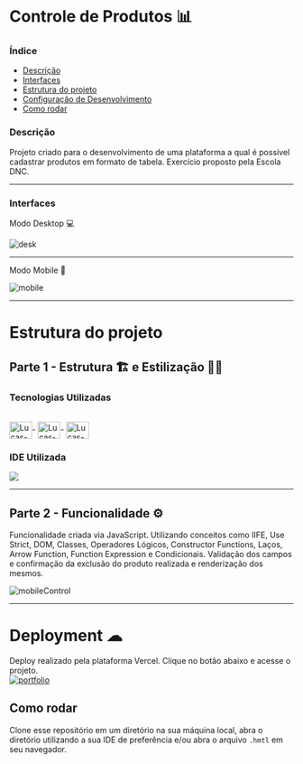 # Controle de Produtos 📊

### Índice
<ul>
  <a href="#descrição"><li>Descrição</li></a>
  <a href="#interfaces"><li>Interfaces</li></a>
  <a href="#estrutura-do-projeto"><li>Estrutura do projeto</li></a>
  <a href="#deployment-"><li>Configuração de Desenvolvimento</li></a>
  <a href="#como-rodar"><li>Como rodar</li></a>
</ul>

### Descrição
Projeto criado para o desenvolvimento de uma plataforma a qual é possível cadastrar produtos em formato de tabela. Exercício proposto pela Escola DNC.

<hr> 

### Interfaces
Modo Desktop 💻

![desk](https://user-images.githubusercontent.com/115199808/232629379-2b89fcec-e06d-4ed4-aff9-9419747053ce.png)

<hr>

Modo Mobile 📲

![mobile](https://user-images.githubusercontent.com/115199808/232629644-68b33097-d5c7-4181-9e8b-82d846d889e0.png)

<hr>

# Estrutura do projeto
## Parte 1 - Estrutura 🏗 e Estilização 👨‍🎨
### Tecnologias Utilizadas
<div style="display: inline_block"><br>
  <img align="center" alt="Lucas-HTML" height="30" width="40" src="https://cdn.jsdelivr.net/gh/devicons/devicon/icons/html5/html5-original.svg">-
  <img align="center" alt="Lucas-CSS" height="30" width="40" src="https://cdn.jsdelivr.net/gh/devicons/devicon/icons/css3/css3-original.svg">-
  <img align="center" alt="Lucas-JavaScript" height="30" width="40" src="https://cdn.jsdelivr.net/gh/devicons/devicon/icons/javascript/javascript-original.svg">
</div>

### IDE Utilizada

<div> 
  <img src="https://img.shields.io/badge/Visual_Studio_Code-0078D4?style=for-the-badge&logo=visual%20studio%20code&logoColor=white">
</div>

<hr>

## Parte 2 - Funcionalidade ⚙

Funcionalidade criada via JavaScript. Utilizando conceitos como IIFE, Use Strict, DOM, Classes, Operadores Lógicos, Constructor Functions, Laços, Arrow Function, Function Expression e Condicionais. Validação dos campos e confirmação da exclusão do produto realizada e renderização dos mesmos.

![mobileControl](https://user-images.githubusercontent.com/115199808/232631695-9ef0732c-0bec-419c-86f7-82b1ae465849.gif)

<hr>

# Deployment ☁

Deploy realizado pela plataforma Vercel. Clique no botão abaixo e acesse o projeto.<br>
[![portfolio](https://img.shields.io/badge/-CLIQUE%20AQUI-yellowgreen)](https://control-products.vercel.app)

## Como rodar
Clone esse repositório em um diretório na sua máquina local, abra o diretório utilizando a sua IDE de preferência e/ou abra o arquivo ```.hmtl``` em seu navegador.
